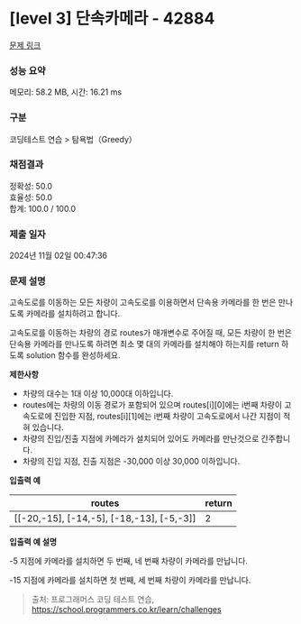# \[level 3] 단속카메라 - 42884

[문제 링크](https://school.programmers.co.kr/learn/courses/30/lessons/42884)

### 성능 요약

메모리: 58.2 MB, 시간: 16.21 ms

### 구분

코딩테스트 연습 > 탐욕법（Greedy）

### 채점결과

정확성: 50.0\
효율성: 50.0\
합계: 100.0 / 100.0

### 제출 일자

2024년 11월 02일 00:47:36

### 문제 설명

고속도로를 이동하는 모든 차량이 고속도로를 이용하면서 단속용 카메라를 한 번은 만나도록 카메라를 설치하려고 합니다.

고속도로를 이동하는 차량의 경로 routes가 매개변수로 주어질 때, 모든 차량이 한 번은 단속용 카메라를 만나도록 하려면 최소 몇 대의 카메라를 설치해야 하는지를 return 하도록 solution 함수를 완성하세요.

**제한사항**

* 차량의 대수는 1대 이상 10,000대 이하입니다.
* routes에는 차량의 이동 경로가 포함되어 있으며 routes\[i]\[0]에는 i번째 차량이 고속도로에 진입한 지점, routes\[i]\[1]에는 i번째 차량이 고속도로에서 나간 지점이 적혀 있습니다.
* 차량의 진입/진출 지점에 카메라가 설치되어 있어도 카메라를 만난것으로 간주합니다.
* 차량의 진입 지점, 진출 지점은 -30,000 이상 30,000 이하입니다.

**입출력 예**

| routes                                         | return |
| ---------------------------------------------- | ------ |
| \[\[-20,-15], \[-14,-5], \[-18,-13], \[-5,-3]] | 2      |

**입출력 예 설명**

-5 지점에 카메라를 설치하면 두 번째, 네 번째 차량이 카메라를 만납니다.

-15 지점에 카메라를 설치하면 첫 번째, 세 번째 차량이 카메라를 만납니다.

> 출처: 프로그래머스 코딩 테스트 연습, https://school.programmers.co.kr/learn/challenges
